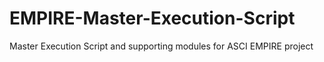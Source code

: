 # EMPIRE-Master-Execution-Script
Master Execution Script and supporting modules for ASCI EMPIRE project 
